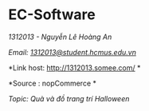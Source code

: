 # EC-Software

*1312013 - Nguyễn Lê Hoàng An*

*Email: 1312013@student.hcmus.edu.vn*

*Link host: http://1312013.somee.com/ *

*Source : nopCommerce *

*Topic: Quà và đồ trang trí Halloween*
